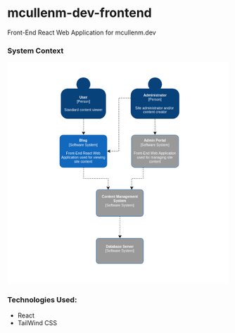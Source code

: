 # mcullenm-dev-frontend

Front-End React Web Application for mcullenm.dev

### System Context

![ContextView](FrontEndContextView.png)

### Technologies Used:
- React
- TailWind CSS

